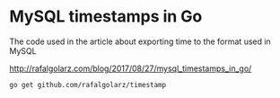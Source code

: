 # MySQL timestamps in Go

The code used in the article about exporting time to the format used in MySQL

http://rafalgolarz.com/blog/2017/08/27/mysql_timestamps_in_go/

```!/bin/bash
go get github.com/rafalgolarz/timestamp
```
